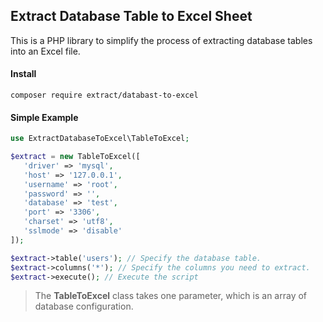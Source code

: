 ## Extract Database Table to Excel Sheet
This is a PHP library to simplify the process of extracting database tables into an Excel file.

#### Install
```
composer require extract/databast-to-excel
```

#### Simple Example
``` php
use ExtractDatabaseToExcel\TableToExcel;

$extract = new TableToExcel([
   'driver' => 'mysql',
   'host' => '127.0.0.1',
   'username' => 'root',
   'password' => '',
   'database' => 'test',
   'port' => '3306',
   'charset' => 'utf8',
   'sslmode' => 'disable'
]);

$extract->table('users'); // Specify the database table.
$extract->columns('*'); // Specify the columns you need to extract.
$extract->execute(); // Execute the script
```

> The **TableToExcel** class takes one parameter, which is an array of database configuration.

